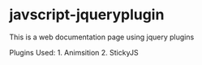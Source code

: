 # javscript-jqueryplugin
This is a web documentation page using jquery plugins

Plugins Used: 1. Animsition 2. StickyJS
